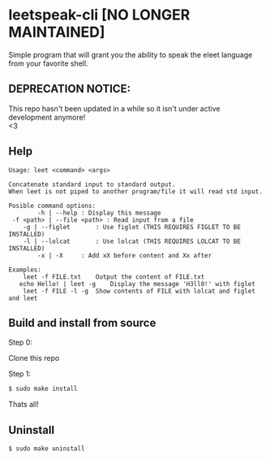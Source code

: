 # leetspeak-cli [NO LONGER MAINTAINED]
Simple program that will grant you the ability to speak the eleet language from your favorite shell.  
     
## DEPRECATION NOTICE:     
This repo hasn't been updated in a while so it isn't under active development anymore!        
<3        
## Help  
```
Usage: leet <command> <args>

Concatenate standard input to standard output.
When leet is not piped to another program/file it will read std input.

Posible command options:
		-h | --help : Display this message
 -f <path> | --file <path> : Read input from a file
	-g | --figlet	    : Use figlet (THIS REQUIRES FIGLET TO BE INSTALLED)
	-l | --lolcat	    : Use lolcat (THIS REQUIRES LOLCAT TO BE INSTALLED)
		-x | -X	    : Add xX before content and Xx after

Examples:
	leet -f FILE.txt	Output the content of FILE.txt
   echo Hello! | leet -g	Display the message 'H3ll0!' with figlet
	leet -f FILE -l -g	Show contents of FILE with lolcat and figlet and leet
```
  
## Build and install from source
Step 0:   

Clone this repo  
  
Step 1:
```sh
$ sudo make install
```
  
Thats all!
## Uninstall
```sh
$ sudo make uninstall
```
